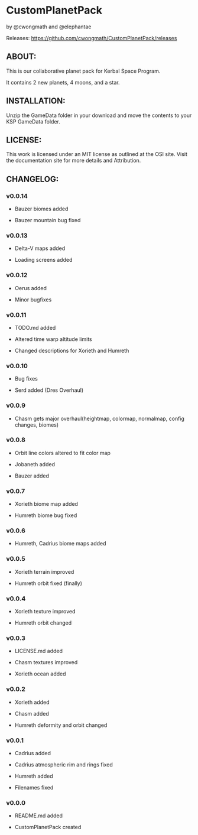 # CustomPlanetPack
by @cwongmath and @elephantae

Releases: https://github.com/cwongmath/CustomPlanetPack/releases

## ABOUT:

This is our collaborative planet pack for Kerbal Space Program.

It contains 2 new planets, 4 moons, and a star.

## INSTALLATION:

Unzip the GameData folder in your download and move the contents to your KSP GameData folder.

## LICENSE:

This work is licensed under an MIT license as outlined at the OSI site. Visit the documentation site for more details and Attribution.

## CHANGELOG:

### v0.0.14

* Bauzer biomes added

* Bauzer mountain bug fixed

### v0.0.13

* Delta-V maps added

* Loading screens added

### v0.0.12

* Oerus added

* Minor bugfixes

### v0.0.11

* TODO.md added

* Altered time warp altitude limits

* Changed descriptions for Xorieth and Humreth

### v0.0.10

* Bug fixes

* Serd added (Dres Overhaul)

### v0.0.9

* Chasm gets major overhaul(heightmap, colormap, normalmap, config changes, biomes)

### v0.0.8

* Orbit line colors altered to fit color map

* Jobaneth added

* Bauzer added

### v0.0.7

* Xorieth biome map added

* Humreth biome bug fixed

### v0.0.6

* Humreth, Cadrius biome maps added

### v0.0.5

* Xorieth terrain improved

* Humreth orbit fixed (finally)

### v0.0.4

* Xorieth texture improved

* Humreth orbit changed

### v0.0.3

* LICENSE.md added

* Chasm textures improved

* Xorieth ocean added

### v0.0.2

* Xorieth added

* Chasm added

* Humreth deformity and orbit changed

### v0.0.1

* Cadrius added

* Cadrius atmospheric rim and rings fixed

* Humreth added

* Filenames fixed

### v0.0.0

* README.md added

* CustomPlanetPack created
